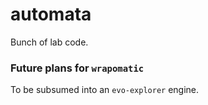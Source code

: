 # automata
Bunch of lab code.

### Future plans for `wrapomatic`
To be subsumed into an `evo-explorer` engine. 
